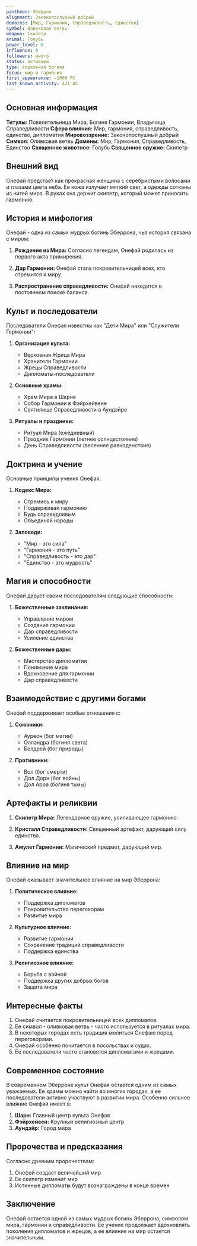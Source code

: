 ```yaml
---
pantheon: Эберрон
alignment: Законопослушный добрый
domains: [Мир, Гармония, Справедливость, Единство]
symbol: Оливковая ветвь
weapon: Скипетр
animal: Голубь
power_level: 9
influence: 9
followers: много
status: активный
type: верховная богиня
focus: мир и гармония
first_appearance: -1000 PC
last_known_activity: 421 AC
---
```


## Основная информация

**Титулы:** Повелительница Мира, Богиня Гармонии, Владычица Справедливости
**Сфера влияния:** Мир, гармония, справедливость, единство, дипломатия
**Мировоззрение:** Законопослушный добрый
**Символ:** Оливковая ветвь
**Домены:** Мир, Гармония, Справедливость, Единство
**Священное животное:** Голубь
**Священное оружие:** Скипетр

## Внешний вид

Онефай предстает как прекрасная женщина с серебристыми волосами и глазами цвета неба. Ее кожа излучает мягкий свет, а одежды сотканы из нитей мира. В руках она держит скипетр, который может приносить гармонию.

## История и мифология

Онефай - одна из самых мудрых богинь Эберрона, чья история связана с миром:

1. **Рождение из Мира:** Согласно легендам, Онефай родилась из первого акта примирения.

2. **Дар Гармонии:** Онефай стала покровительницей всех, кто стремится к миру.

3. **Распространение справедливости:** Онефай находится в постоянном поиске баланса.

## Культ и последователи

Последователи Онефая известны как "Дети Мира" или "Служители Гармонии":

1. **Организация культа:**

   - Верховная Жрица Мира
   - Хранители Гармонии
   - Жрецы Справедливости
   - Дипломаты-последователи

2. **Основные храмы:**

   - Храм Мира в Шарне
   - Собор Гармонии в Фэйрхейвене
   - Святилище Справедливости в Аундэйре

3. **Ритуалы и праздники:**
   - Ритуал Мира (ежедневный)
   - Праздник Гармонии (летнее солнцестояние)
   - День Справедливости (весеннее равноденствие)

## Доктрина и учение

Основные принципы учения Онефая:

1. **Кодекс Мира:**

   - Стремись к миру
   - Поддерживай гармонию
   - Будь справедливым
   - Объединяй народы

2. **Заповеди:**
   - "Мир - это сила"
   - "Гармония - это путь"
   - "Справедливость - это дар"
   - "Единство - это мудрость"

## Магия и способности

Онефай дарует своим последователям следующие способности:

1. **Божественные заклинания:**

   - Управление миром
   - Создание гармонии
   - Дар справедливости
   - Усиление единства

2. **Божественные дары:**
   - Мастерство дипломатии
   - Понимание мира
   - Вдохновение для гармонии
   - Дар справедливости

## Взаимодействие с другими богами

Онефай поддерживает особые отношения с:

1. **Союзники:**

   - Ауреон (бог магии)
   - Олландра (богиня света)
   - Болдрей (бог природы)

2. **Противники:**
   - Вол (бог смерти)
   - Дол Дорн (бог войны)
   - Дол Арра (богиня тьмы)

## Артефакты и реликвии

1. **Скипетр Мира:** Легендарное оружие, усиливающее гармонию.

2. **Кристалл Справедливости:** Священный артефакт, дарующий силу единства.

3. **Амулет Гармонии:** Магический предмет, дарующий мир.

## Влияние на мир

Онефай оказывает значительное влияние на мир Эберрона:

1. **Политическое влияние:**

   - Поддержка дипломатов
   - Покровительство переговорам
   - Развитие мира

2. **Культурное влияние:**

   - Развитие гармонии
   - Сохранение традиций справедливости
   - Поддержка единства

3. **Религиозное влияние:**
   - Борьба с войной
   - Поддержка других добрых богов
   - Защита мира

## Интересные факты

1. Онефай считается покровительницей всех дипломатов.
2. Ее символ - оливковая ветвь - часто используется в ритуалах мира.
3. В некоторых городах есть традиция молиться Онефаю перед переговорами.
4. Онефай особенно почитается в посольствах и судах.
5. Ее последователи часто становятся дипломатами и жрецами.

## Современное состояние

В современном Эберроне культ Онефая остается одним из самых уважаемых. Ее храмы можно найти во многих городах, а ее последователи активно участвуют в развитии мира. Особенно сильное влияние Онефай имеет в:

1. **Шарн:** Главный центр культа Онефая
2. **Фэйрхейвен:** Крупный религиозный центр
3. **Аундэйр:** Город мира

## Пророчества и предсказания

Согласно древним пророчествам:

1. Онефай создаст величайший мир
2. Ее скипетр изменит мир
3. Истинные дипломаты будут вознаграждены в конце времен

## Заключение

Онефай остается одной из самых мудрых богинь Эберрона, символом мира, гармонии и справедливости. Ее учение продолжает вдохновлять поколения дипломатов и жрецов, а ее влияние на мир остается значительным.
